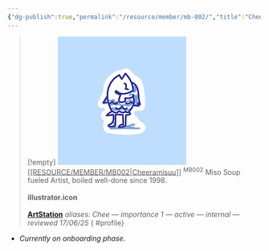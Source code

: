 ```yaml
---
{"dg-publish":true,"permalink":"/resource/member/mb-002/","title":"Cheeramisuu","tags":["-member","-member/cheeramisu"]}
---
```


>[!empty]
> ![RESOURCE/ASSET/ICON/MB002.png|icon](/img/user/RESOURCE/ASSET/ICON/MB002.png) <u class="title">[[RESOURCE/MEMBER/MB002\|Cheeramisuu]]</u> <sup class="title">MB002</sup>
> Miso Soup fueled Artist, boiled well-done since 1998. <b><br><br>illustrator.icon</b> <b><br><br>[ArtStation](https://www.artstation.com/cheeramisuu)</b>
> <i class="small">aliases: Chee — importance 1 — active — internal — reviewed 17/06/25</i>
{ #profile}


- *Currently on onboarding phase.*